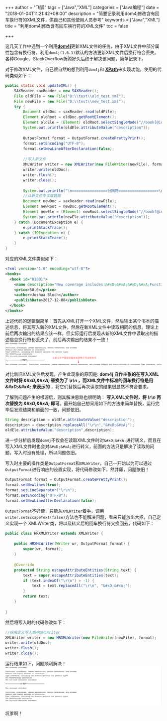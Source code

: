 +++
author = "飞狐"
tags = ["Java","XML"]
categories = ["Java编程"]
date = "2018-01-04T11:21:42+08:00"
description = "简要记录利用dom4j修改含有回车换行符的XML文件，供自己和其他使用人员参考"
keywords = ["Java","XML"]
title = "利用dom4j修改含有回车换行符的XML文件"
toc = false

+++

这几天工作中遇到一个利用[**dom4j**](https://dom4j.github.io/)更新XML文件的任务，由于XML文件中部分属性包含有换行符，利用`dom4j(1.6.1)`默认的方法更新XML文件后换行符会丢失。 各种Google、StackOverflow折腾好久后终于解决该问题，简单记录下。

<!--more-->

对于修改XML文件，自己很自然的想到利用`dom4j`和 [**XPath**](https://en.wikipedia.org/wiki/XPath)来实现功能，使用的代码类似如下：

```java
public static void updateXML() {
	SAXReader saxReader = new SAXReader();
	File oldFile = new File("D:\\test\\old_test.xml");
	File newFile = new File("D:\\test\\new_test.xml");
	try {
		Document oldDoc = saxReader.read(oldFile);
		Element oldRoot = oldDoc.getRootElement();
		Element oldEle = (Element) oldRoot.selectSingleNode("//book[@id='01001']/name");
		System.out.println(oldEle.attributeValue("description"));
		
		OutputFormat format = OutputFormat.createPrettyPrint();
		format.setEncoding("UTF-8");
		format.setNewLineAfterDeclaration(false);
		
		//写入新文件
		XMLWriter writer = new XMLWriter(new FileWriter(newFile), format);
		writer.write(oldDoc);
		writer.flush();
		writer.close();

		System.out.println("\n================分隔符==================\n");
		//从新文件中读取数据
		Document newDoc = saxReader.read(newFile);
		Element newRoot = newDoc.getRootElement();
		Element newEle = (Element) newRoot.selectSingleNode("//book[@id='01001']/name");
		System.out.println(newEle.attributeValue("description"));
	} catch (DocumentException e) {
		e.printStackTrace();
	} catch (IOException e) {
		e.printStackTrace();
	}
}
```
对应的XML文件类似如下：
```xml
<?xml version="1.0" encoding="utf-8"?>
<books>
  <book id="01001">
    <name description="New coverage includes:&#xD;&#xA;&#xD;&#xA;Functional interfaces, lambda expressions, method references, and streams&#xD;&#xA;Default and static methods in interfaces&#xD;&#xA;Type inference, including the diamond operator for generic types&#xD;&#xA;The @SafeVarargs annotation&#xD;&#xA;The try-with-resources statement">Effective Java</name>
    <price>50.6</price>
    <author>Joshua Bloch</author>
    <publishDate>2017-12-08</publishDate>
  </book>
</books>
```
上述代码的逻辑很简单：首先从XML打开一个XML文件，然后输出某个书本的描述信息，将其写入新的XML文件，然后在新XML文件中读取相同的信息。理论上前后两次输出的结果应该一样，但实际运行后发现从新的XML文件中读取出的描述信息换行符都丢失了，前后两次输出的结果不一致！  
!["新旧XML文件的输出格式不同"](/blog_img/java-core/update-xml-file-has-line-breaks-using-dom4j/dom4j_incorrect_output.png "新旧XML文件的输入格式不同") 

对比新旧XML文件后发现，产生此现象的原因是: **dom4j 自作主张的在写入XML文件时将 *\&#xD;\&#xA;* 替换为了 *\r\n* ，而XML文件中标准的回车换行符是用 *\&#xD;\&#xA;* 来表示的** ，将它们替换后再次读取的结果很显然不符合要求。

了解到问题产生的根源后，则其解决思路也很明确： **写入XML文件时，将 *\r\n* 再次替换为 *\&#xD;\&#xA;* 即可**。最开始自己想采用如下的方法来简单替换，运行完毕后发现结果和前面的一致，问题依旧。
```java
String description = oldEle.attributeValue("description");
description = description.replaceAll("\r\n","&#xD;&#xA;");
oldEle.attributeValue("description",description);
```
进一步分析后发现`dom4j`不仅会在读取XML文件时对`&#xD;&#xA;`进行转义，而且在写入XML文件时也会对`&#xD;&#xA;`进行转义，前面的方法只是解决了读取的问题，写入时没有处理，所以问题依旧。

写入时主要的操作类是`OutputFormat`和`XMLWriter`，自己一开始以为可以通过`OutputFormat`进行响应的设置实现，将代码修改如下，然并卵，问题依旧！
```java
OutputFormat format = OutputFormat.createPrettyPrint();
format.setNewlines(true);
format.setLineSeparator("\r\n");
format.setEncoding("UTF-8");
format.setNewLineAfterDeclaration(false);
```

`OutputFormat`不好使，只能从`XMLWriter`着手，调用`writer.setEscapeText(false)`方法也不能解决问题，看来只能放出大招，自己定义实现一个 XMLWriter类，将以及转义后的回车换行符又换回去，代码如下：

```java
public class HRXMLWriter extends XMLWriter {

	public HRXMLWriter(Writer wr, OutputFormat format) {
		super(wr, format);
	}

	@Override
	protected String escapeAttributeEntities(String text) {
		text = super.escapeAttributeEntities(text);
		if (text.indexOf("\r\n") > -1) {
			text = text.replaceAll("\r\n", "&#xD;&#xA;");
		}
		return text;
	}

}
```
然后将写入时的代码修改如下：
```java
//採用定义写入类HRXMLWriter
XMLWriter writer = new HRXMLWriter(new FileWriter(newFile), format);
writer.write(oldDoc);
writer.flush();
writer.close();
```
运行结果如下，问题顺利解决！  
!["新旧XML文件的输出格式相同"](/blog_img/java-core/update-xml-file-has-line-breaks-using-dom4j/dom4j_correct_output.png "新旧XML文件的输入格式相同")   

坑爹啊！